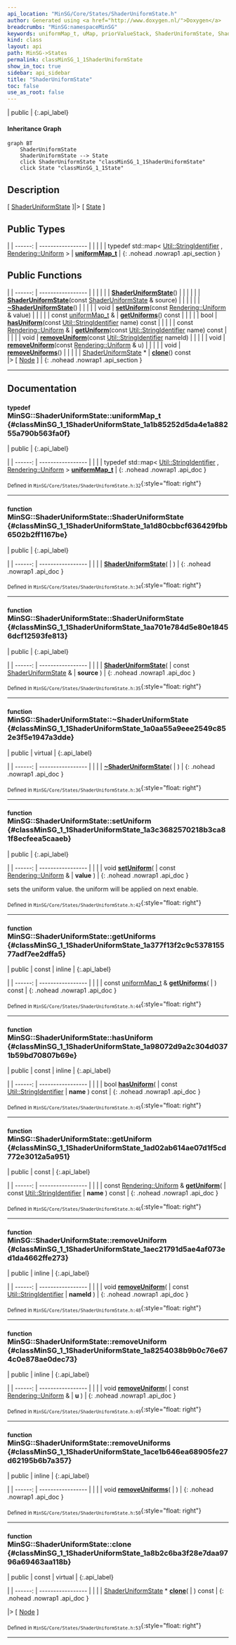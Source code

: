 ```yaml
---
api_location: "MinSG/Core/States/ShaderUniformState.h"
author: Generated using <a href="http://www.doxygen.nl/">Doxygen</a>
breadcrumbs: "MinSG:namespaceMinSG"
keywords: uniformMap_t, uMap, priorValueStack, ShaderUniformState, ShaderUniformState, ~ShaderUniformState, setUniform, getUniforms, hasUniform, getUniform, removeUniform, removeUniform, removeUniforms, clone, doEnableState, doDisableState
kind: class
layout: api
path: MinSG->States
permalink: classMinSG_1_1ShaderUniformState
show_in_toc: true
sidebar: api_sidebar
title: "ShaderUniformState"
toc: false
use_as_root: false
---
```


| public |
{:.api_label}

#### Inheritance Graph

```mermaid
graph BT
	ShaderUniformState
	ShaderUniformState --> State
	click ShaderUniformState "classMinSG_1_1ShaderUniformState"
	click State "classMinSG_1_1State"
```

## Description



[ [ShaderUniformState](classMinSG_1_1ShaderUniformState) ]|> [ [State](classMinSG_1_1State) ]



## Public Types

|
| ------: | ----------------- |
|  | |
| typedef std::map< [Util::StringIdentifier](classUtil_1_1StringIdentifier) , [Rendering::Uniform](classRendering_1_1Uniform) > | **[uniformMap_t](#classMinSG_1_1ShaderUniformState_1a1b85252d5da4e1a88255a790b563fa0f)**  |
{: .nohead .nowrap1 .api_section }


## Public Functions

|
| ------: | ----------------- |
|  | |
|  | **[ShaderUniformState](#classMinSG_1_1ShaderUniformState_1a1d80cbbcf636429fbb6502b2ff1167be)**() |
|  | |
|  | **[ShaderUniformState](#classMinSG_1_1ShaderUniformState_1aa701e784d5e80e18456dcf12593fe813)**(const [ShaderUniformState](classMinSG_1_1ShaderUniformState) & source) |
|  | |
|  | **[~ShaderUniformState](#classMinSG_1_1ShaderUniformState_1a0aa55a9eee2549c852e3f5e1947a3dde)**() |
|  | |
| void | **[setUniform](#classMinSG_1_1ShaderUniformState_1a3c3682570218b3ca81f8ecfeea5caaeb)**(const [Rendering::Uniform](classRendering_1_1Uniform) & value) |
|  | |
| const [uniformMap_t](classMinSG_1_1ShaderUniformState#classMinSG_1_1ShaderUniformState_1a1b85252d5da4e1a88255a790b563fa0f) & | **[getUniforms](#classMinSG_1_1ShaderUniformState_1a377f13f2c9c537815577adf7ee2dffa5)**() const |
|  | |
| bool | **[hasUniform](#classMinSG_1_1ShaderUniformState_1a98072d9a2c304d0371b59bd70807b69e)**(const [Util::StringIdentifier](classUtil_1_1StringIdentifier)  name) const |
|  | |
| const [Rendering::Uniform](classRendering_1_1Uniform) & | **[getUniform](#classMinSG_1_1ShaderUniformState_1ad02ab614ae07d1f5cd772e3012a5a951)**(const [Util::StringIdentifier](classUtil_1_1StringIdentifier)  name) const |
|  | |
| void | **[removeUniform](#classMinSG_1_1ShaderUniformState_1aec21791d5ae4af073ed1da4662ffe273)**(const [Util::StringIdentifier](classUtil_1_1StringIdentifier)  nameId) |
|  | |
| void | **[removeUniform](#classMinSG_1_1ShaderUniformState_1a8254038b9b0c76e674c0e878ae0dec73)**(const [Rendering::Uniform](classRendering_1_1Uniform) & u) |
|  | |
| void | **[removeUniforms](#classMinSG_1_1ShaderUniformState_1ace1b646ea68905fe27d62195b6b7a357)**() |
|  | |
| [ShaderUniformState](classMinSG_1_1ShaderUniformState) * | **[clone](#classMinSG_1_1ShaderUniformState_1a8b2c6ba3f28e7daa9796a69463aa118b)**() const <br/> |> [ [Node](classMinSG_1_1Node) ] |
{: .nohead .nowrap1 .api_section }


-------------------------------------------------------------------

## Documentation

### <small>typedef</small><br/> MinSG::ShaderUniformState::uniformMap_t {#classMinSG_1_1ShaderUniformState_1a1b85252d5da4e1a88255a790b563fa0f}

| public |
{:.api_label}

|
| ------: | ----------------- |
|  |
| typedef std::map< [Util::StringIdentifier](classUtil_1_1StringIdentifier) , [Rendering::Uniform](classRendering_1_1Uniform) > **[uniformMap_t](#classMinSG_1_1ShaderUniformState_1a1b85252d5da4e1a88255a790b563fa0f)**  |
{: .nohead .nowrap1 .api_doc }





<sub>Defined in `MinSG/Core/States/ShaderUniformState.h:32`</sub>{:style="float: right"}

-------------------------------------------------------------------

### <small>function</small><br/> MinSG::ShaderUniformState::ShaderUniformState {#classMinSG_1_1ShaderUniformState_1a1d80cbbcf636429fbb6502b2ff1167be}

| public |
{:.api_label}

|
| ------: | ----------------- |
|  |
|  **[ShaderUniformState](#classMinSG_1_1ShaderUniformState_1a1d80cbbcf636429fbb6502b2ff1167be)**( |  ) |
{: .nohead .nowrap1 .api_doc }





<sub>Defined in `MinSG/Core/States/ShaderUniformState.h:34`</sub>{:style="float: right"}

-------------------------------------------------------------------

### <small>function</small><br/> MinSG::ShaderUniformState::ShaderUniformState {#classMinSG_1_1ShaderUniformState_1aa701e784d5e80e18456dcf12593fe813}

| public |
{:.api_label}

|
| ------: | ----------------- |
|  |
|  **[ShaderUniformState](#classMinSG_1_1ShaderUniformState_1aa701e784d5e80e18456dcf12593fe813)**( | const [ShaderUniformState](classMinSG_1_1ShaderUniformState) & | **source** ) |
{: .nohead .nowrap1 .api_doc }





<sub>Defined in `MinSG/Core/States/ShaderUniformState.h:35`</sub>{:style="float: right"}

-------------------------------------------------------------------

### <small>function</small><br/> MinSG::ShaderUniformState::~ShaderUniformState {#classMinSG_1_1ShaderUniformState_1a0aa55a9eee2549c852e3f5e1947a3dde}

| public | virtual |
{:.api_label}

|
| ------: | ----------------- |
|  |
|  **[~ShaderUniformState](#classMinSG_1_1ShaderUniformState_1a0aa55a9eee2549c852e3f5e1947a3dde)**( |  ) |
{: .nohead .nowrap1 .api_doc }





<sub>Defined in `MinSG/Core/States/ShaderUniformState.h:36`</sub>{:style="float: right"}

-------------------------------------------------------------------

### <small>function</small><br/> MinSG::ShaderUniformState::setUniform {#classMinSG_1_1ShaderUniformState_1a3c3682570218b3ca81f8ecfeea5caaeb}

| public |
{:.api_label}

|
| ------: | ----------------- |
|  |
| void **[setUniform](#classMinSG_1_1ShaderUniformState_1a3c3682570218b3ca81f8ecfeea5caaeb)**( | const [Rendering::Uniform](classRendering_1_1Uniform) & | **value** ) |
{: .nohead .nowrap1 .api_doc }



sets the uniform value. the uniform will be applied on next enable.



<sub>Defined in `MinSG/Core/States/ShaderUniformState.h:42`</sub>{:style="float: right"}

-------------------------------------------------------------------

### <small>function</small><br/> MinSG::ShaderUniformState::getUniforms {#classMinSG_1_1ShaderUniformState_1a377f13f2c9c537815577adf7ee2dffa5}

| public | const | inline |
{:.api_label}

|
| ------: | ----------------- |
|  |
| const [uniformMap_t](classMinSG_1_1ShaderUniformState#classMinSG_1_1ShaderUniformState_1a1b85252d5da4e1a88255a790b563fa0f) & **[getUniforms](#classMinSG_1_1ShaderUniformState_1a377f13f2c9c537815577adf7ee2dffa5)**( |  ) const |
{: .nohead .nowrap1 .api_doc }





<sub>Defined in `MinSG/Core/States/ShaderUniformState.h:44`</sub>{:style="float: right"}

-------------------------------------------------------------------

### <small>function</small><br/> MinSG::ShaderUniformState::hasUniform {#classMinSG_1_1ShaderUniformState_1a98072d9a2c304d0371b59bd70807b69e}

| public | const | inline |
{:.api_label}

|
| ------: | ----------------- |
|  |
| bool **[hasUniform](#classMinSG_1_1ShaderUniformState_1a98072d9a2c304d0371b59bd70807b69e)**( | const [Util::StringIdentifier](classUtil_1_1StringIdentifier)  | **name** ) const |
{: .nohead .nowrap1 .api_doc }





<sub>Defined in `MinSG/Core/States/ShaderUniformState.h:45`</sub>{:style="float: right"}

-------------------------------------------------------------------

### <small>function</small><br/> MinSG::ShaderUniformState::getUniform {#classMinSG_1_1ShaderUniformState_1ad02ab614ae07d1f5cd772e3012a5a951}

| public | const |
{:.api_label}

|
| ------: | ----------------- |
|  |
| const [Rendering::Uniform](classRendering_1_1Uniform) & **[getUniform](#classMinSG_1_1ShaderUniformState_1ad02ab614ae07d1f5cd772e3012a5a951)**( | const [Util::StringIdentifier](classUtil_1_1StringIdentifier)  | **name** ) const |
{: .nohead .nowrap1 .api_doc }





<sub>Defined in `MinSG/Core/States/ShaderUniformState.h:46`</sub>{:style="float: right"}

-------------------------------------------------------------------

### <small>function</small><br/> MinSG::ShaderUniformState::removeUniform {#classMinSG_1_1ShaderUniformState_1aec21791d5ae4af073ed1da4662ffe273}

| public | inline |
{:.api_label}

|
| ------: | ----------------- |
|  |
| void **[removeUniform](#classMinSG_1_1ShaderUniformState_1aec21791d5ae4af073ed1da4662ffe273)**( | const [Util::StringIdentifier](classUtil_1_1StringIdentifier)  | **nameId** ) |
{: .nohead .nowrap1 .api_doc }





<sub>Defined in `MinSG/Core/States/ShaderUniformState.h:48`</sub>{:style="float: right"}

-------------------------------------------------------------------

### <small>function</small><br/> MinSG::ShaderUniformState::removeUniform {#classMinSG_1_1ShaderUniformState_1a8254038b9b0c76e674c0e878ae0dec73}

| public | inline |
{:.api_label}

|
| ------: | ----------------- |
|  |
| void **[removeUniform](#classMinSG_1_1ShaderUniformState_1a8254038b9b0c76e674c0e878ae0dec73)**( | const [Rendering::Uniform](classRendering_1_1Uniform) & | **u** ) |
{: .nohead .nowrap1 .api_doc }





<sub>Defined in `MinSG/Core/States/ShaderUniformState.h:49`</sub>{:style="float: right"}

-------------------------------------------------------------------

### <small>function</small><br/> MinSG::ShaderUniformState::removeUniforms {#classMinSG_1_1ShaderUniformState_1ace1b646ea68905fe27d62195b6b7a357}

| public | inline |
{:.api_label}

|
| ------: | ----------------- |
|  |
| void **[removeUniforms](#classMinSG_1_1ShaderUniformState_1ace1b646ea68905fe27d62195b6b7a357)**( |  ) |
{: .nohead .nowrap1 .api_doc }





<sub>Defined in `MinSG/Core/States/ShaderUniformState.h:50`</sub>{:style="float: right"}

-------------------------------------------------------------------

### <small>function</small><br/> MinSG::ShaderUniformState::clone {#classMinSG_1_1ShaderUniformState_1a8b2c6ba3f28e7daa9796a69463aa118b}

| public | const | virtual |
{:.api_label}

|
| ------: | ----------------- |
|  |
| [ShaderUniformState](classMinSG_1_1ShaderUniformState) * **[clone](#classMinSG_1_1ShaderUniformState_1a8b2c6ba3f28e7daa9796a69463aa118b)**( |  ) const |
{: .nohead .nowrap1 .api_doc }

|> [ [Node](classMinSG_1_1Node) ]





<sub>Defined in `MinSG/Core/States/ShaderUniformState.h:53`</sub>{:style="float: right"}

-------------------------------------------------------------------

